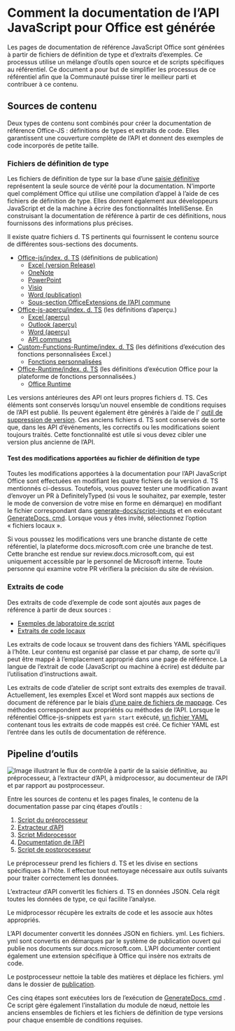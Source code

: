 # <a name="how-the-office-javascript-api-documentation-is-generated"></a>Comment la documentation de l’API JavaScript pour Office est générée

Les pages de documentation de référence JavaScript Office sont générées à partir de fichiers de définition de type et d’extraits d’exemples. Ce processus utilise un mélange d’outils open source et de scripts spécifiques au référentiel. Ce document a pour but de simplifier les processus de ce référentiel afin que la Communauté puisse tirer le meilleur parti et contribuer à ce contenu.

## <a name="content-sources"></a>Sources de contenu

Deux types de contenu sont combinés pour créer la documentation de référence Office-JS : définitions de types et extraits de code. Elles garantissent une couverture complète de l’API et donnent des exemples de code incorporés de petite taille.

### <a name="type-definition-files"></a>Fichiers de définition de type

Les fichiers de définition de type sur la base d’une [saisie définitive](https://github.com/DefinitelyTyped/DefinitelyTyped) représentent la seule source de vérité pour la documentation. N’importe quel complément Office qui utilise une compilation d’appel à l’aide de ces fichiers de définition de type. Elles donnent également aux développeurs JavaScript et de la machine à écrire des fonctionnalités IntelliSense. En construisant la documentation de référence à partir de ces définitions, nous fournissons des informations plus précises.

Il existe quatre fichiers d. TS pertinents qui fournissent le contenu source de différentes sous-sections des documents.

- [Office-js/index. d. TS](https://raw.githubusercontent.com/DefinitelyTyped/DefinitelyTyped/master/types/office-js/index.d.ts) (définitions de publication)
  - [Excel (version Release)](https://docs.microsoft.com/javascript/api/excel_release)
  - [OneNote](https://docs.microsoft.com/javascript/api/onenote)
  - [PowerPoint](https://docs.microsoft.com/javascript/api/powerpoint)
  - [Visio](https://docs.microsoft.com/javascript/api/visio)
  - [Word (publication)](https://docs.microsoft.com/javascript/api/word_release)
  - [Sous-section OfficeExtensions de l’API commune](https://docs.microsoft.com/javascript/api/office)
- [Office-js-aperçu/index. d. TS](https://raw.githubusercontent.com/DefinitelyTyped/DefinitelyTyped/master/types/office-js-preview/index.d.ts) (les définitions d’aperçu.)
  - [Excel (aperçu)](https://docs.microsoft.com/javascript/api/excel)
  - [Outlook (aperçu)](https://docs.microsoft.com/javascript/api/outlook)
  - [Word (aperçu)](https://docs.microsoft.com/javascript/api/word)
  - [API communes](https://docs.microsoft.com/javascript/api/office)
- [Custom-Functions-Runtime/index. d. TS](https://github.com/DefinitelyTyped/DefinitelyTyped/blob/master/types/custom-functions-runtime/index.d.ts) (les définitions d’exécution des fonctions personnalisées Excel.)
  - [Fonctions personnalisées](https://docs.microsoft.com/javascript/api/custom-functions-runtime)
- [Office-Runtime/index. d. TS](https://github.com/DefinitelyTyped/DefinitelyTyped/blob/master/types/office-runtime/index.d.ts) (les définitions d’exécution Office pour la plateforme de fonctions personnalisées.)
  - [Office Runtime](https://docs.microsoft.com/javascript/api/office-runtime)

Les versions antérieures des API ont leurs propres fichiers d. TS. Ces éléments sont conservés lorsqu’un nouvel ensemble de conditions requises de l’API est publié. Ils peuvent également être générés à l’aide de l' [outil de suppression de version](https://github.com/OfficeDev/office-js-docs-reference/blob/master/generate-docs/tools/VersionRemover.ts). Ces anciens fichiers d. TS sont conservés de sorte que, dans les API d’événements, les correctifs ou les modifications soient toujours traités. Cette fonctionnalité est utile si vous devez cibler une version plus ancienne de l’API.

#### <a name="testing-type-definition-file-changes"></a>Test des modifications apportées au fichier de définition de type

Toutes les modifications apportées à la documentation pour l’API JavaScript Office sont effectuées en modifiant les quatre fichiers de la version d. TS mentionnés ci-dessus. Toutefois, vous pouvez tester une modification avant d’envoyer un PR à DefinitelyTyped (si vous le souhaitez, par exemple, tester le mode de conversion de votre mise en forme en démarque) en modifiant le fichier correspondant dans [generate-docs/script-inputs](https://github.com/OfficeDev/office-js-docs-reference/tree/master/generate-docs/script-inputs) et en exécutant [GenerateDocs. cmd](https://github.com/OfficeDev/office-js-docs-reference/blob/master/generate-docs/GenerateDocs.cmd). Lorsque vous y êtes invité, sélectionnez l’option « fichiers locaux ».

Si vous poussez les modifications vers une branche distante de cette référentiel, la plateforme docs.microsoft.com crée une branche de test. Cette branche est rendue sur review.docs.microsoft.com, qui est uniquement accessible par le personnel de Microsoft interne. Toute personne qui examine votre PR vérifiera la précision du site de révision.

### <a name="code-snippets"></a>Extraits de code

Des extraits de code d’exemple de code sont ajoutés aux pages de référence à partir de deux sources :

- [Exemples de laboratoire de script](https://github.com/OfficeDev/office-js-snippets)
- [Extraits de code locaux](https://github.com/OfficeDev/office-js-docs-reference/tree/master/docs/code-snippets)

Les extraits de code locaux se trouvent dans des fichiers YAML spécifiques à l’hôte. Leur contenu est organisé par classe et par champ, de sorte qu’il peut être mappé à l’emplacement approprié dans une page de référence. La langue de l’extrait de code (JavaScript ou machine à écrire) est déduite par l’utilisation d’instructions await.

Les extraits de code d’atelier de script sont extraits des exemples de travail. Actuellement, les exemples Excel et Word sont mappés aux sections de document de référence par le biais [d’une paire de fichiers de mappage](https://github.com/OfficeDev/office-js-snippets/tree/master/snippet-extractor-metadata). Ces méthodes correspondent aux propriétés ou méthodes de l’API. Lorsque le référentiel Office-js-snippets est `yarn start` exécuté, [un fichier YAML](https://github.com/OfficeDev/office-js-snippets/blob/master/snippet-extractor-output/snippets.yaml) contenant tous les extraits de code mappés est créé. Ce fichier YAML est l’entrée dans les outils de documentation de référence.

## <a name="tooling-pipeline"></a>Pipeline d’outils

![Image illustrant le flux de contrôle à partir de la saisie définitive, au préprocesseur, à l’extracteur d’API, à midprocessor, au documenteur de l’API et par rapport au postprocesseur.](ToolingPipeline.png)

Entre les sources de contenu et les pages finales, le contenu de la documentation passe par cinq étapes d’outils :

1. [Script du préprocesseur](https://github.com/OfficeDev/office-js-docs-reference/blob/master/generate-docs/scripts/preprocessor.ts)
1. [Extracteur d’API](https://api-extractor.com/)
1. [Script Midprocessor](https://github.com/OfficeDev/office-js-docs-reference/blob/master/generate-docs/scripts/midprocessor.ts)
1. [Documentation de l’API](https://github.com/microsoft/rushstack/blob/master/apps/api-documenter/README.md)
1. [Script de postprocesseur](https://github.com/OfficeDev/office-js-docs-reference/blob/master/generate-docs/scripts/postprocessor.ts)

Le préprocesseur prend les fichiers d. TS et les divise en sections spécifiques à l’hôte. Il effectue tout nettoyage nécessaire aux outils suivants pour traiter correctement les données.

L’extracteur d’API convertit les fichiers d. TS en données JSON. Cela régit toutes les données de type, ce qui facilite l’analyse.

Le midprocessor récupère les extraits de code et les associe aux hôtes appropriés.

L’API documenter convertit les données JSON en fichiers. yml. Les fichiers. yml sont convertis en démarques par le système de publication ouvert qui publie nos documents sur docs.microsoft.com. L’API documenter contient également une extension spécifique à Office qui insère nos extraits de code.

Le postprocesseur nettoie la table des matières et déplace les fichiers. yml dans le dossier de [publication](https://github.com/OfficeDev/office-js-docs-reference/tree/master/docs/docs-ref-autogen).

Ces cinq étapes sont exécutées lors de l’exécution de [GenerateDocs. cmd](https://github.com/OfficeDev/office-js-docs-reference/blob/master/generate-docs/GenerateDocs.cmd) . Ce script gère également l’installation du module de nœud, nettoie les anciens ensembles de fichiers et les fichiers de définition de type versions pour chaque ensemble de conditions requises.
